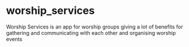 # worship_services
Worship Services is an app for worship groups giving a lot of benefits for gathering and communicating with each other and organising worship events
